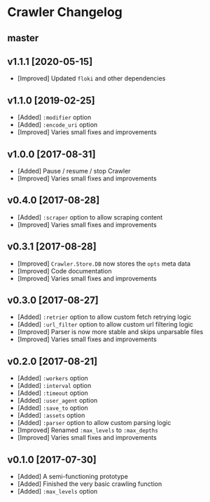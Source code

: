 # Crawler Changelog

## master

## v1.1.1 [2020-05-15]

- [Improved] Updated `floki` and other dependencies

## v1.1.0 [2019-02-25]

- [Added] `:modifier` option
- [Added] `:encode_uri` option
- [Improved] Varies small fixes and improvements

## v1.0.0 [2017-08-31]

- [Added] Pause / resume / stop Crawler
- [Improved] Varies small fixes and improvements

## v0.4.0 [2017-08-28]

- [Added] `:scraper` option to allow scraping content
- [Improved] Varies small fixes and improvements

## v0.3.1 [2017-08-28]

- [Improved] `Crawler.Store.DB` now stores the `opts` meta data
- [Improved] Code documentation
- [Improved] Varies small fixes and improvements

## v0.3.0 [2017-08-27]

- [Added] `:retrier` option to allow custom fetch retrying logic
- [Added] `:url_filter` option to allow custom url filtering logic
- [Improved] Parser is now more stable and skips unparsable files
- [Improved] Varies small fixes and improvements

## v0.2.0 [2017-08-21]

- [Added] `:workers` option
- [Added] `:interval` option
- [Added] `:timeout` option
- [Added] `:user_agent` option
- [Added] `:save_to` option
- [Added] `:assets` option
- [Added] `:parser` option to allow custom parsing logic
- [Improved] Renamed `:max_levels` to `:max_depths`
- [Improved] Varies small fixes and improvements

## v0.1.0 [2017-07-30]

- [Added] A semi-functioning prototype
- [Added] Finished the very basic crawling function
- [Added] `:max_levels` option
